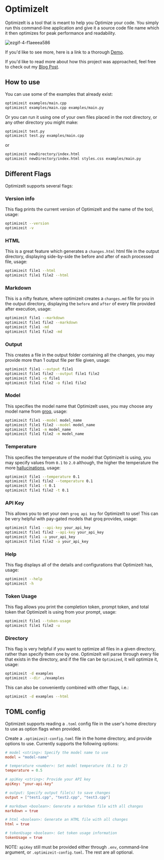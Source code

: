 # OptimizeIt

OptimizeIt is a tool that is meant to help you Optimize your code. You simply run this command-line application and give it a source code file name which it then optimizes for peak performance and readability.

![ezgif-4-f1aeeea586](https://github.com/user-attachments/assets/b5385492-bcd8-4ba9-bc6a-ceef14c43e0c)

If you'd like to see more, here is a link to a thorough [Demo](https://www.youtube.com/watch?v=VFKODkI7xw4).

If you'd like to read more about how this project was approached, feel free to check out my [Blog Post](https://dev.to/majd_almnayer_2101/from-good-to-great-code-with-optimizeit-4p0n).

## How to use

You can use some of the examples that already exist:

```bash
optimizeit examples/main.cpp
optimizeit examples/main.cpp examples/main.py
```

Or you can run it using one of your own files placed in the root directory, or any other directory you might make:

```bash
optimizeit test.py
optimizeit test.py examples/main.cpp
```

or

```bash
optimizeit newDirectory/index.html
optimizeit newDirectory/index.html styles.css examples/main.py
```

## Different Flags

OptimizeIt supports several flags:

### Version info

This flag prints the current version of OptimizeIt and the name of the tool, usage:

```bash
optimizeit --version
optimizeit -v
```

### HTML

This is a great feature which generates a `changes.html` html file in the output directory, displaying side-by-side the before and after of each processed file, usage:

```bash
optimizeit file1 --html
optimizeit file1 file2 --html
```

### Markdown

This is a nifty feature, where optimizeit creates a `changes.md` file for you in the output directory, displaying the `before` and `after` of every file provided after execution, usage:

```bash
optimizeit file1 --markdown
optimizeit file1 file2 --markdown
optimizeit file1 -md
optimizeit file1 file2 -md
```

### Output

This creates a file in the output folder containing all the changes, you may provide more than 1 output file per file given, usage:

```bash
optimizeit file1 --output file1
optimizeit file1 file2 --output file1 file2
optimizeit file1 -o file1
optimizeit file1 file2 -o file1 file2
```

### Model

This specifies the model name that OptimizeIt uses, you may choose any model name from [groq](https://console.groq.com/docs/models), usage:

```bash
optimizeit file1 --model model_name
optimizeit file1 file2 --model model_name
optimizeit file1 -m model_name
optimizeit file1 file2 -m model_name
```

### Temperature

This specifies the temperature of the model that OptimizeIt is using, you may specify values from `0.1` to `2.0` although, the higher the temperature the more [hallucinations](https://www.iguazio.com/glossary/llm-hallucination/), usage:

```bash
optimizeit file1 --temperature 0.1
optimizeit file1 file2 --temperature 0.1
optimizeit file1 -t 0.1
optimizeit file1 file2 -t 0.1
```

### API Key

This allows you to set your own `groq api key` for OptimizeIt to use! This can be very helpful with pay-gated models that groq provides, usage:

```bash
optimizeit file1 --api-key your_api_key
optimizeit file1 file2 --api-key your_api_key
optimizeit file1 -a your_api_key
optimizeit file1 file2 -a your_api_key
```

### Help

This flag displays all of the details and configurations that OptimizeIt has, usage:

```bash
optimizeit --help
optimizeit -h
```

### Token Usage

This flag allows you print the completion token, prompt token, and total token that OptimizeIt is using from your prompt, usage:

```bash
optimizeit file1 --token-usage
optimizeit file1 file2 -u
```

### Directory

This flag is very helpful if you want to optimize all files in a given directory, rather than specify them one by one. OptimizeIt will parse through every file that exists in the directory, and if the file can be `Optimized`, it will optimize it, usage:

```bash
optimizeit -d examples
optimizeit --dir ./examples
```

This can also be conveniently combined with other flags, i.e.:

```bash
optimizeit -d examples --html
```

## TOML config

Optimizeit supports reading a `.toml` config file in the user's home directory to use as option flags when provided.

Create a `.optimizeit-config.toml` file in the home directory, and provide options to use.
Currently supports the following options:

```toml
# model <string>: Specify the model name to use
model = "model-name"

# temperature <number>: Set model temperature (0.1 to 2)
temperature = 0.5

# apiKey <string>: Provide your API key
apiKey: "your-api-key"

# output: Specify output file(s) to save changes
output = ["test1.cpp", "test2.cpp", "test3.cpp"]

# markdown <boolean>: Generate a markdown file with all changes
markdown = true

# html <boolean>: Generate an HTML file with all changes
html = true

# tokenUsage <boolean>: Get token usage information
tokenUsage = true
```

NOTE: `apiKey` still must be provided either through `.env`, command-line argument, or `.optimizeit-config.toml`. The rest are all optional.
